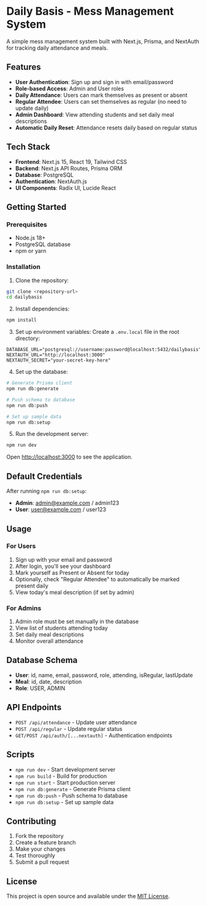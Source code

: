 # Daily Basis - Mess Management System

A simple mess management system built with Next.js, Prisma, and NextAuth for tracking daily attendance and meals.

## Features

- **User Authentication**: Sign up and sign in with email/password
- **Role-based Access**: Admin and User roles
- **Daily Attendance**: Users can mark themselves as present or absent
- **Regular Attendee**: Users can set themselves as regular (no need to update daily)
- **Admin Dashboard**: View attending students and set daily meal descriptions
- **Automatic Daily Reset**: Attendance resets daily based on regular status

## Tech Stack

- **Frontend**: Next.js 15, React 19, Tailwind CSS
- **Backend**: Next.js API Routes, Prisma ORM
- **Database**: PostgreSQL
- **Authentication**: NextAuth.js
- **UI Components**: Radix UI, Lucide React

## Getting Started

### Prerequisites

- Node.js 18+ 
- PostgreSQL database
- npm or yarn

### Installation

1. Clone the repository:
```bash
git clone <repository-url>
cd dailybasis
```

2. Install dependencies:
```bash
npm install
```

3. Set up environment variables:
Create a `.env.local` file in the root directory:
```env
DATABASE_URL="postgresql://username:password@localhost:5432/dailybasis"
NEXTAUTH_URL="http://localhost:3000"
NEXTAUTH_SECRET="your-secret-key-here"
```

4. Set up the database:
```bash
# Generate Prisma client
npm run db:generate

# Push schema to database
npm run db:push

# Set up sample data
npm run db:setup
```

5. Run the development server:
```bash
npm run dev
```

Open [http://localhost:3000](http://localhost:3000) to see the application.

## Default Credentials

After running `npm run db:setup`:

- **Admin**: admin@example.com / admin123
- **User**: user@example.com / user123

## Usage

### For Users
1. Sign up with your email and password
2. After login, you'll see your dashboard
3. Mark yourself as Present or Absent for today
4. Optionally, check "Regular Attendee" to automatically be marked present daily
5. View today's meal description (if set by admin)

### For Admins
1. Admin role must be set manually in the database
2. View list of students attending today
3. Set daily meal descriptions
4. Monitor overall attendance

## Database Schema

- **User**: id, name, email, password, role, attending, isRegular, lastUpdate
- **Meal**: id, date, description
- **Role**: USER, ADMIN

## API Endpoints

- `POST /api/attendance` - Update user attendance
- `POST /api/regular` - Update regular status
- `GET/POST /api/auth/[...nextauth]` - Authentication endpoints

## Scripts

- `npm run dev` - Start development server
- `npm run build` - Build for production
- `npm run start` - Start production server
- `npm run db:generate` - Generate Prisma client
- `npm run db:push` - Push schema to database
- `npm run db:setup` - Set up sample data

## Contributing

1. Fork the repository
2. Create a feature branch
3. Make your changes
4. Test thoroughly
5. Submit a pull request

## License

This project is open source and available under the [MIT License](LICENSE).
